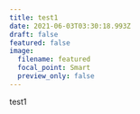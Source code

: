 ```yaml
---
title: test1
date: 2021-06-03T03:30:18.993Z
draft: false
featured: false
image:
  filename: featured
  focal_point: Smart
  preview_only: false
---
```

test1